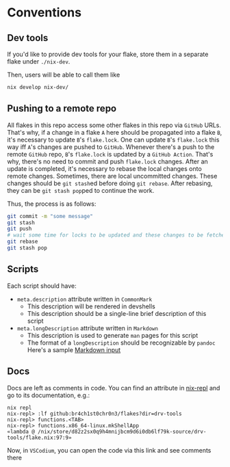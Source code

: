# Conventions

## Dev tools

If you'd like to provide dev tools for your flake, store them in a separate flake under `./nix-dev`.

Then, users will be able to call them like

```sh
nix develop nix-dev/
```

## Pushing to a remote repo

All flakes in this repo access some other flakes in this repo via `GitHub` URLs.
That's why, if a change in a flake `A` here should be propagated into a flake `B`, it's necessary to update `B`'s `flake.lock`.
One can update `B`'s `flake.lock` this way iff `A`'s changes are pushed to `GitHub`.
Whenever there's a push to the remote `GitHub` repo, `B`'s `flake.lock` is updated by a `GitHub Action`.
That's why, there's no need to commit and push `flake.lock` changes.
After an update is completed, it's necessary to rebase the local changes onto remote changes.
Sometimes, there are local uncommitted changes.
These changes should be `git stash`ed before doing `git rebase`.
After rebasing, they can be `git stash pop`ped to continue the work.

Thus, the process is as follows:

```sh
git commit -m "some message"
git stash
git push
# wait some time for locks to be updated and these changes to be fetched
git rebase
git stash pop
```

## Scripts

Each script should have:

- `meta.description` attribute written in `CommonMark`
  - This description will be rendered in devshells
  - This description should be a single-line brief description of this script
- `meta.longDescription` attribute written in `Markdown`
  - This description is used to generate `man` pages for this script
  - The format of a `longDescription` should be recognizable by `pandoc`
Here's a sample [Markdown input](https://pandoc.org/demo/pandoc.1.md)

## Docs

Docs are left as comments in code. You can find an attribute in [nix-repl](https://nixos.org/manual/nix/stable/command-ref/new-cli/nix3-repl.html) and go to its documentation, e.g.:

```console
nix repl
nix-repl> :lf github:br4ch1st0chr0n3/flakes?dir=drv-tools
nix-repl> functions.<TAB>
nix-repl> functions.x86_64-linux.mkShellApp
«lambda @ /nix/store/d82z2sx0q9h4mnijbcm9d6i0db6lf79k-source/drv-tools/flake.nix:97:9»
```

Now, in `VSCodium`, you can open the code via this link and see comments there
